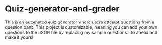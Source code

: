 # Quiz-generator-and-grader
This is an automated quiz generator where users attempt questions from a question bank. This project is customizable, meaning you can add your own questions to the JSON file by replacing my sample questions. Go ahead and make it yours!
